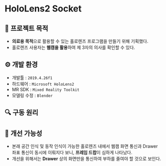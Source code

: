 # HoloLens2 Socket

## 📣 프로젝트 목적
+ **의료용 목적**으로 활용할 수 있는 홀로렌즈 프로그램을 만들기 위해 기획했다.
+ 홀로렌즈 사용자는 **웹캠을 활용**하여 제 3자의 의사를 확인할 수 있다.

## ⚙ 개발 환경
+ 개발툴 : `2019.4.26f1`
+ 하드웨어 : `Microsoft HoloLens2`
+ MR SDK : `Mixed Reality Toolkit`
+ 모델링 수정 : `Blender`

## 🔍 구동 원리

## 💊 개선 가능성
+ 본래 공간 인식 및 동작 인식이 가능한 홀로렌즈 내에서 웹캠 화면 통신과 Drawer 좌표 통신이 동시에 이뤄지다 보니, **프레임 드랍**이 심하게 나타났다.
+ 개선을 위해서는 **Drawer** 상의 화면만을 통신하여 부하를 줄여야 할 것으로 보인다.
